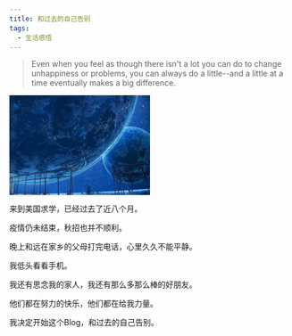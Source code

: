 ```yaml
---
title: 和过去的自己告别
tags:
  - 生活感悟
---
```


> Even when you feel as though there isn't a lot you can do to change unhappiness or problems, you can always do a little--and a little at a time eventually makes a big difference.

<img src="/assets/image/2020-10-01.jpg" width="50%" height="50%" div align=center>

来到美国求学，已经过去了近八个月。

疫情仍未结束，秋招也并不顺利。

晚上和远在家乡的父母打完电话，心里久久不能平静。

我低头看看手机。

我还有思念我的家人，我还有那么多那么棒的好朋友。

他们都在努力的快乐，他们都在给我力量。

我决定开始这个Blog，和过去的自己告别。







